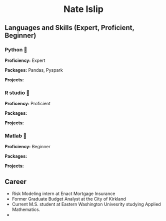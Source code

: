 # <p align="center"> Nate Islip </p>

## Languages and Skills (Expert, Proficient, Beginner)

### Python 🥇

**Proficiency:** Expert

**Packages:** Pandas, Pyspark

**Projects:**

### R studio 🥈

**Proficency:** Proficient

**Packages:**

**Projects:**

### Matlab 🥉

**Proficiency:** Beginner

**Packages:**

**Projects:**

## Career

- Risk Modeling intern at Enact Mortgage Insurance 
- Former Graduate Budget Analyst at the City of Kirkland
- Current M.S. student at Eastern Washington Univesrity studying Applied Mathematics. 
- 
